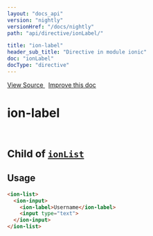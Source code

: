 ```yaml
---
layout: "docs_api"
version: "nightly"
versionHref: "/docs/nightly"
path: "api/directive/ionLabel/"

title: "ion-label"
header_sub_title: "Directive in module ionic"
doc: "ionLabel"
docType: "directive"
---
```


<div class="improve-docs">
<a href='http://github.com/driftyco/ionic/tree/1.x/js/angular/directive/input.js#L48'>
View Source
</a>
&nbsp;
<a href='http://github.com/driftyco/ionic/edit/1.x/js/angular/directive/input.js#L48'>
Improve this doc
</a>
</div>




<h1 class="api-title">

ion-label


<br />
<small>
Child of <a href="/docs/nightly/api/directive/ionList/"><code>ionList</code></a>
</small>


</h1>















<h2 id="usage">Usage</h2>

```html
<ion-list>
  <ion-input>
    <ion-label>Username</ion-label>
    <input type="text">
  </ion-input>
</ion-list>
```









